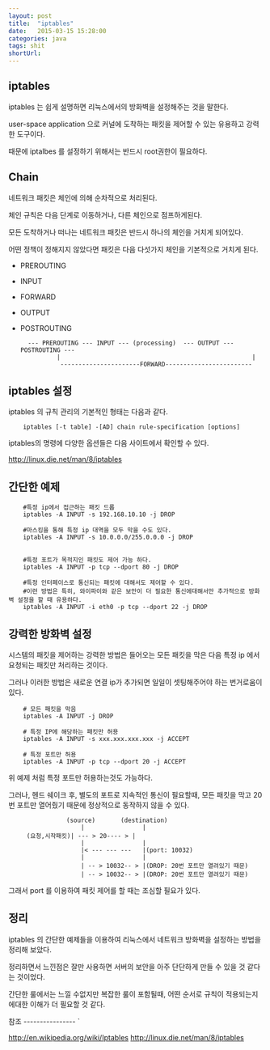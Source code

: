 ```yaml
---
layout: post
title:  "iptables"
date:   2015-03-15 15:28:00
categories: java
tags: shit
shortUrl: 
---
```


iptables
---------------- 

iptables 는 쉽게 설명하면 리눅스에서의 방화벽을 설정해주는 것을 말한다.

user-space application 으로 커널에 도착하는 패킷을 제어할 수 있는 유용하고 강력한 도구이다.

때문에 iptalbes 를 설정하기 위해서는 반드시 root권한이 필요하다.



Chain
---------------- 

네트워크 패킷은 체인에 의해 순차적으로 처리된다.

체인 규칙은 다음 단계로 이동하거나, 다른 체인으로 점프하게된다.

모든 도착하거나 떠나는 네트워크 패킷은 반드시 하나의 체인을 거치게 되어있다.

어떤 정책이 정해지지 않았다면 패킷은 다음 다섯가지 체인을 기본적으로 거치게 된다.


* PREROUTING
* INPUT
* FORWARD
* OUTPUT
* POSTROUTING 


		--- PREROUTING --- INPUT --- (processing)  --- OUTPUT --- POSTROUTING ---
		        |                                                     |
		         ----------------------FORWARD------------------------



iptables 설정
---------------- 

iptables 의 규칙 관리의 기본적인 형태는 다음과 같다.



		iptables [-t table] -[AD] chain rule-specification [options]
		

iptables의 명령에 다양한 옵션들은 다음 사이트에서 확인할 수 있다.

<http://linux.die.net/man/8/iptables>


간단한 예제
---------------- 

		#특정 ip에서 접근하는 패킷 드롭
		iptables -A INPUT -s 192.168.10.10 -j DROP 
		
		#마스킹을 통해 특정 ip 대역을 모두 막을 수도 있다.
		iptables -A INPUT -s 10.0.0.0/255.0.0.0 -j DROP 

		
		#특정 포트가 목적지인 패킷도 제어 가능 하다.
		iptables -A INPUT -p tcp --dport 80 -j DROP

		#특정 인터페이스로 통신되는 패킷에 대해서도 제어할 수 있다.
		#이런 방법은 특히, 와이파이와 같은 보안이 더 필요한 통신에대해서만 추가적으로 방화벽 설정을 할 때 유용하다.
		iptables -A INPUT -i eth0 -p tcp --dport 22 -j DROP



강력한 방화벽 설정
---------------- 

시스템의 패킷을 제어하는 강력한 방법은 들어오는 모든 패킷을 막은 다음 특정 ip 에서 요청되는 패킷만 처리하는 것이다. 

그러나 이러한 방법은 새로운 연결 ip가 추가되면 일일이 셋팅해주어야 하는 번거로움이 있다.



		# 모든 패킷을 막음
		iptables -A INPUT -j DROP
		
		# 특정 IP에 해당하는 패킷만 허용
		iptables -A INPUT -s xxx.xxx.xxx.xxx -j ACCEPT

		# 특정 포트만 허용
		iptables -A INPUT -p tcp --dport 20 -j ACCEPT



위 예제 처럼 특정 포트만 허용하는것도 가능하다. 

그러나, 헨드 쉐이크 후, 별도의 포트로 지속적인 통신이 필요할때, 모든 패킷을 막고 20번 포트만 열어줬기 때문에 정상적으로 동작하지 않을 수 있다.


			        (source)       (destination)
				        |                |
		 (요청,시작패킷)| --- > 20---- > |
				        |                |
				        |< --- --- ---   |(port: 10032)
				        |                |
				        | -- > 10032-- > |(DROP: 20번 포트만 열려있기 때문)
				        | -- > 10032-- > |(DROP: 20번 포트만 열려있기 때문)




그래서 port 를 이용하여 패킷 제어를 할 때는 조심할 필요가 있다.



정리
---------------- 

iptables 의 간단한 예제들을 이용하여 리눅스에서 네트워크 방화벽을 설정하는 방법을 정리해 보았다.

정리하면서 느낀점은 잘만 사용하면 서버의 보안을 아주 단단하게 만들 수 있을 것 같다는 것이었다.

간단한 룰에서는 느낄 수없지만 복잡한 룰이 포함될때, 어떤 순서로 규칙이 적용되는지에대한 이해가 더 필요할 것 같다.



참조
---------------- `

http://en.wikipedia.org/wiki/Iptables
http://linux.die.net/man/8/iptables

